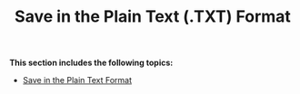 ﻿---
title: Save in the Plain Text (.TXT) Format
second_title: Aspose.Words for .NET
articleTitle: Save in the Plain Text (.TXT) Format
linktitle: Save in the Plain Text (.TXT) Format
description: "Export to TXT format using various saving features in C#."
type: docs
weight: 150
url: /net/save-in-the-plain-text-txt-format/
---

**This section includes the following topics:** 

- [Save in the Plain Text Format](/words/net/save-in-the-plain-text-format/)

